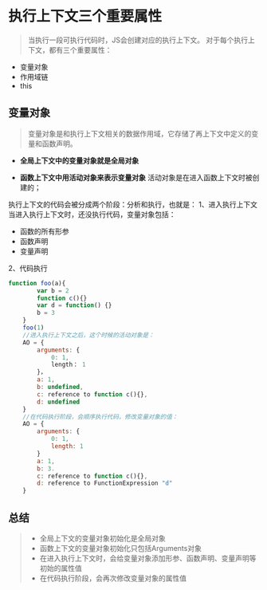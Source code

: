 # 执行上下文三个重要属性

>当执行一段可执行代码时，JS会创建对应的执行上下文。
对于每个执行上下文，都有三个重要属性：

 - 变量对象
 - 作用域链
 - this

## 变量对象
>变量对象是和执行上下文相关的数据作用域，它存储了再上下文中定义的变量和函数声明。

 - **全局上下文中的变量对象就是全局对象**

 - **函数上下文中用活动对象来表示变量对象**
活动对象是在进入函数上下文时被创建的；

执行上下文的代码会被分成两个阶段：分析和执行，也就是：
1、进入执行上下文
当进入执行上下文时，还没执行代码，变量对象包括：

 - 函数的所有形参
 - 函数声明
 - 变量声明


2、代码执行
```js
function foo(a){
	    var b = 2
	    function c(){}
	    var d = function() {}
	    b = 3
    }
    foo(1)
    //进入执行上下文之后，这个时候的活动对象是：
    AO = {
	    arguments: {
		    0: 1,
		    length： 1
	    }，
	    a: 1,
	    b: undefined,
	    c: reference to function c(){},
	    d: undefined
	}
	//在代码执行阶段，会顺序执行代码，修改变量对象的值：
	AO = {
		arguments: {
			0: 1,
			length: 1
		}
		a: 1,
		b: 3.
		c: reference to function c(){},
		d: reference to FunctionExpression "d"
	} 
```

## 总结

> * 全局上下文的变量对象初始化是全局对象
> * 函数上下文的变量对象初始化只包括Arguments对象
> * 在进入执行上下文时，会给变量对象添加形参、函数声明、变量声明等初始的属性值
> * 在代码执行阶段，会再次修改变量对象的属性值
<!--stackedit_data:
eyJoaXN0b3J5IjpbLTU3NDkxNzI4NCwxNzU3NjI1MDI0XX0=
-->